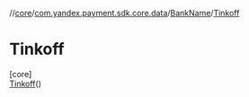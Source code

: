 //[core](../../../../index.md)/[com.yandex.payment.sdk.core.data](../../index.md)/[BankName](../index.md)/[Tinkoff](index.md)

# Tinkoff

[core]\
[Tinkoff](index.md)()
